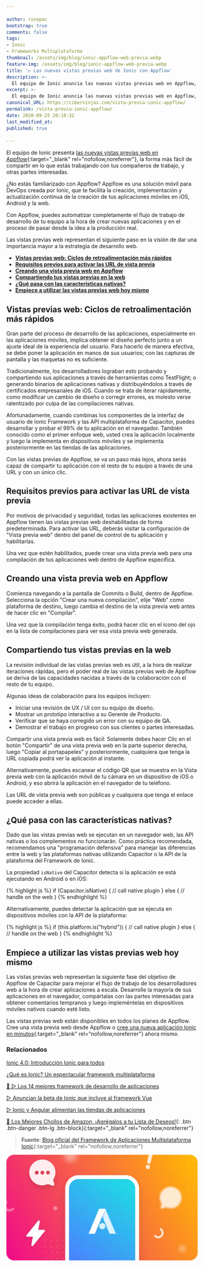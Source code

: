 ```yaml
---

author: rosepac
bootstrap: true
comments: false
tags:
- Ionic
- Frameworks Multiplataforma
thumbnail: /assets/img/blog/ionic-appflow-web-previa.webp
feature-img: /assets/img/blog/ionic-appflow-web-previa.webp
title: '▷ Las nuevas vistas previas web de Ionic con Appflow'
description: >-
  El equipo de Ionic anuncia las nuevas vistas previas web en Appflow, la forma más sencilla de compartir en qué estás trabajando con compañeros de trabajo, partes interesadas y más.
excerpt: >-
  El equipo de Ionic anuncia las nuevas vistas previas web en Appflow, la forma más sencilla de compartir en qué estás trabajando con compañeros de trabajo, partes interesadas y más.
canonical_URL: https://ciberninjas.com/vista-previa-ionic-appflow/
permalink: /vista-previa-ionic-appflow/
date: 2020-09-25 20:18:32
last_modified_at: 
published: true

---
```


El equipo de Ionic presenta [las nuevas vistas previas web en Appflow](https://ionicframework.com/appflow){:target="_blank" rel="nofollow,noreferrer"}, la forma más fácil de compartir en lo que estás trabajando con tus compañeros de trabajo, y otras partes interesadas.

¿No estás familiarizado con Appflow? Appflow es una solución móvil para DevOps creada por Ionic, que te facilita la creación, implementación y actualización continua de la creación de tus aplicaciones móviles en iOS, Android y la web.

Con Appflow, puedes automatizar completamente el flujo de trabajo de desarrollo de tu equipo a la hora de crear nuevas aplicaciones y en el proceso de pasar desde la idea a la producción real.

Las vistas previas web representan el siguiente paso en la visión de dar una importancia mayor a la estrategia de desarrollo web.

- [**Vistas previas web: Ciclos de retroalimentación más rápidos**](#vistas-previas-web-ciclos-de-retroalimentación-más-rápidos)
- [**Requisitos previos para activar las URL de vista previa**](#requisitos-previos-para-activar-las-url-de-vista-previa)
- [**Creando una vista previa web en Appflow**](#creando-una-vista-previa-web-en-appflow)
- [**Compartiendo tus vistas previas en la web**](#compartiendo-tus-vistas-previas-en-la-web)
- [**¿Qué pasa con las características nativas?**](#qué-pasa-con-las-características-nativas)
- [**Empiece a utilizar las vistas previas web hoy mismo**](#empiece-a-utilizar-las-vistas-previas-web-hoy-mismo)

## **Vistas previas web: Ciclos de retroalimentación más rápidos**

Gran parte del proceso de desarrollo de las aplicaciones, especialmente en las aplicaciones móviles, implica obtener el diseño perfecto junto a un ajuste ideal de la experiencia del usuario. Para hacerlo de manera efectiva, se debe poner la aplicación en manos de sus usuarios; con las capturas de pantalla y las maquetas no es suficiente.

Tradicionalmente, los desarrolladores lograban esto probando y compartiendo sus aplicaciones a través de herramientas como TestFlight; o generando binarios de aplicaciones nativas y distribuyéndolos a través de certificados empresariales de iOS. Cuando se trata de iterar rápidamente, como modificar un cambio de diseño o corregir errores, es molesto verse ralentizado por culpa de las compilaciones nativas.

Afortunadamente, cuando combinas los componentes de la interfaz de usuario de Ionic Framework y las API multiplataforma de Capacitor, puedes desarrollar y probar el 99% de tu aplicación en el navegador. También conocido como el primer enfoque web, usted crea la aplicación localmente y luego la implementa en dispositivos móviles y se implementa posteriormente en las tiendas de las aplicaciones.

Con las vistas previas de Appflow, se va un paso más lejos, ahora serás capaz de compartir tu aplicación con el resto de tu equipo a través de una URL y con un único clic.

## **Requisitos previos para activar las URL de vista previa**

Por motivos de privacidad y seguridad, todas las aplicaciones existentes en Appflow tienen las vistas previas web deshabilitadas de forma predeterminada. Para activar las URL, deberás visitar la configuración de "Vista previa web" dentro del panel de control de tu aplicación y habilitarlas.

Una vez que estén habilitados, puede crear una vista previa web para una compilación de tus aplicaciones web dentro de Appflow específica.

## **Creando una vista previa web en Appflow**

Comienza navegando a la pantalla de Commits o Build, dentro de Appflow. Selecciona la opción "Crear una nueva compilación", elije "Web" como plataforma de destino, luego cambia el destino de la vista previa web antes de hacer clic en "Compilar".

Una vez que la compilación tenga éxito, podrá hacer clic en el icono del ojo en la lista de compilaciones para ver esa vista previa web generada.

## **Compartiendo tus vistas previas en la web**

La revisión individual de las vistas previas web es útil, a la hora de realizar iteraciones rápidas, pero el poder real de las vistas previas web de Appflow se deriva de las capacidades nacidas a través de la colaboración con el resto de tu equipo.

Algunas ideas de colaboración para los equipos incluyen:

- Iniciar una revisión de UX / UI con su equipo de diseño.
- Mostrar un prototipo interactivo a su Gerente de Producto.
- Verificar que se haya corregido un error con su equipo de QA.
- Demostrar el trabajo en progreso con sus clientes o partes interesadas.

Compartir una vista previa web es fácil: Solamente debes hacer Clic en el botón "Compartir" de una vista previa web en la parte superior derecha, luego "Copiar al portapapeles" y posteriormente, cualquiera que tenga la URL copiada podrá ver la aplicación al instante.

Alternativamente, puedes escanear el código QR que se muestra en la Vista previa web con la aplicación móvil de tu cámara en un dispositivo de iOS o Android, y eso abrirá la aplicación en el navegador de tu teléfono.

Las URL de vista previa web son públicas y cualquiera que tenga el enlace puede acceder a ellas.

## **¿Qué pasa con las características nativas?**

Dado que las vistas previas web se ejecutan en un navegador web, las API nativas o los complementos no funcionarán. Como práctica recomendada, recomendamos una "programación defensiva" para manejar las diferencias entre la web y las plataformas nativas utilizando Capacitor o la API de la plataforma del Framework de Ionic.

La propiedad `isNative` del Capacitor detecta si la aplicación se está ejecutando en Android o en iOS:

{% highlight js %}
if (Capacitor.isNative) {
   // call native plugin
} else {
  // handle on the web
}
{% endhighlight %}

Alternativamente, puedes detectar la aplicación que se ejecuta en dispositivos móviles con la API de la plataforma:

{% highlight js %}
if (this.platform.is("hybrid")) {
   // call native plugin
} else {
   // handle on the web
}
{% endhighlight %}

## **Empiece a utilizar las vistas previas web hoy mismo**

Las vistas previas web representan la siguiente fase del objetivo de Appflow de Capacitar para mejorar el flujo de trabajo de los desarrolladores web a la hora de crear aplicaciones a escala. Desarrolle la mayoría de sus aplicaciones en el navegador, compártalas con las partes interesadas para obtener comentarios tempranos y luego impleméntelas en dispositivos móviles nativos cuando esté listo.

Las vistas previas web están disponibles en todos los planes de Appflow. Cree una vista previa web desde Appflow o [cree una nueva aplicación Ionic en minutos](https://ionicframework.com/start){:target="_blank" rel="nofollow,noreferrer"} ahora mismo.

### **Relacionados** <!-- omit in toc -->

[Ionic 4.0: Introducción Ionic para todos](https://ciberninjas.com/ionic-4-0-introduccion-ionic-para-todos/)

[¿Qué es Ionic? Un espectacular framework multiplataforma](https://ciberninjas.com/ionic-framework/)

[🥇 ▷ Los 14 mejores framework de desarrollo de aplicaciones](https://ciberninjas.com/mejores-sdk-multiplataforma-2019-20/)

[▷ Anuncian la beta de Ionic que incluye al framework Vue](https://ciberninjas.com/beta-ionic-vue/)

[▷ Ionic y Angular alimentan las tiendas de aplicaciones](https://ciberninjas.com/ionic-angular-alta-implementacion/)

[🛒 Los Mejores Chollos de Amazon, ¡Agrégalos a tu Lista de Deseos!](/amazon/ "Los Mejores Chollos de Amazon, Ofertas Flash, Black Monday y Amazon Prime Day"){: .btn .btn-danger .btn-lg .btn-block}{:target="_blank" rel="nofollow,noreferrer"}

> **Fuente**: [Blog oficial del Framework de Aplicaciones Multiplataforma Ionic](https://ionicframework.com/blog/announcing-web-previews-in-appflow/ "Blog oficial del Framework de Aplicaciones Multiplataforma Ionic"){:target="_blank" rel="nofollow,noreferrer"}

![Las nuevas vistas previas web de Ionic con Appflow. El equipo de Ionic anuncia las nuevas vistas previas web en Appflow, la forma más sencilla de compartir en qué estás trabajando con compañeros de trabajo, partes interesadas y más.](/assets/img/blog/ionic-appflow-web-previa.webp "Las nuevas vistas previas web de Ionic con Appflow. El equipo de Ionic anuncia las nuevas vistas previas web en Appflow, la forma más sencilla de compartir en qué estás trabajando con compañeros de trabajo, partes interesadas y más.")